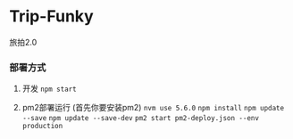 # Trip-Funky
旅拍2.0

### 部署方式
1. 开发
`npm start`


2. pm2部署运行 (首先你要安装pm2)
`nvm use 5.6.0`
`npm install`
`npm update --save`
`npm update --save-dev`
`pm2 start pm2-deploy.json --env production`
